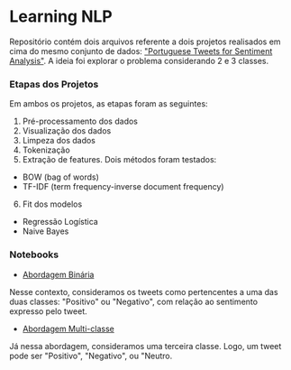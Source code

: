 # Learning NLP

Repositório contém dois arquivos referente a dois projetos realisados em cima do mesmo conjunto de dados: ["Portuguese Tweets for Sentiment Analysis"](https://www.kaggle.com/augustop/portuguese-tweets-for-sentiment-analysis). A ideia foi explorar o problema considerando 2 e 3 classes.

### Etapas dos Projetos

Em ambos os projetos, as etapas foram as seguintes:

1. Pré-processamento dos dados
2. Visualização dos dados
3. Limpeza dos dados
4. Tokenização
5. Extração de features. Dois métodos foram testados:
  * BOW (bag of words)
  * TF-IDF (term frequency-inverse document frequency)
6. Fit dos modelos
  * Regressão Logística
  * Naive Bayes

### Notebooks

* [Abordagem Binária](https://github.com/amandalucasp/nlp/blob/master/nlp.ipynb)

Nesse contexto, consideramos os tweets como pertencentes a uma das duas classes: "Positivo" ou "Negativo", com relação ao sentimento expresso pelo tweet.

* [Abordagem Multi-classe](https://github.com/amandalucasp/nlp/blob/master/nlp-3-classes.ipynb)

Já nessa abordagem, consideramos uma terceira classe. Logo, um tweet pode ser "Positivo", "Negativo", ou "Neutro.
